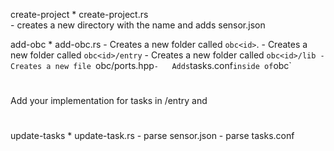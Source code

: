 create-project <name>
    *   create-project.rs  
        -   creates a new directory with the name and adds sensor.json
    
add-obc <id>
    * add-obc.rs
        -   Creates a new folder called `obc<id>`.
        -   Creates a new folder called `obc<id>/entry`
        -   Creates a new folder called `obc<id>/lib
        -   Creates a new file `obc<id>/ports.hpp`
        -   Adds `tasks.conf` inside of `obc<id>`

#
Add your implementation for tasks in /entry
and 
#

update-tasks
    * update-task.rs
        - parse sensor.json
        - parse tasks.conf

